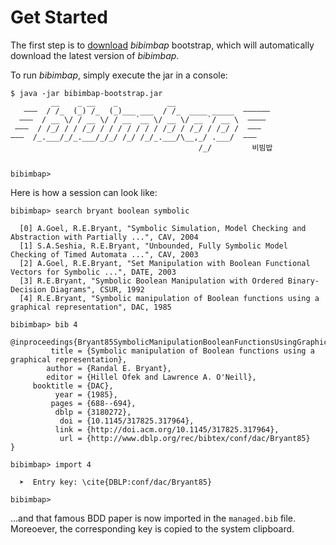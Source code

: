 Get Started
===========

The first step is to <a href="/downloads">download</a> *bibimbap* bootstrap,
which will automatically download the latest version of *bibimbap*.

To run *bibimbap*, simply execute the jar in a console:

    $ java -jar bibimbap-bootstrap.jar
             __    _ __    _           __
       ———  / /_  (_) /_  (_)___ ___  / /_  ____ _____  ——————
      ———  / __ \/ / __ \/ / __ `__ \/ __ \/ __ `/ __ \  ————
     ———  / /_/ / / /_/ / / / / / / / /_/ / /_/ / /_/ /  ———
    ———  /_.___/_/_.___/_/_/ /_/ /_/_.___/\__,_/ .___/  ———
                                              /_/         비빔밥
    
    
    bibimbap>

Here is how a session can look like:

    bibimbap> search bryant boolean symbolic
    
      [0] A.Goel, R.E.Bryant, "Symbolic Simulation, Model Checking and Abstraction with Partially ...", CAV, 2004
      [1] S.A.Seshia, R.E.Bryant, "Unbounded, Fully Symbolic Model Checking of Timed Automata ...", CAV, 2003
      [2] A.Goel, R.E.Bryant, "Set Manipulation with Boolean Functional Vectors for Symbolic ...", DATE, 2003
      [3] R.E.Bryant, "Symbolic Boolean Manipulation with Ordered Binary-Decision Diagrams", CSUR, 1992
      [4] R.E.Bryant, "Symbolic manipulation of Boolean functions using a graphical representation", DAC, 1985
    
    bibimbap> bib 4
    
    @inproceedings{Bryant85SymbolicManipulationBooleanFunctionsUsingGraphical,
             title = {Symbolic manipulation of Boolean functions using a graphical representation},
            author = {Randal E. Bryant},
            editor = {Hillel Ofek and Lawrence A. O'Neill},
         booktitle = {DAC},
              year = {1985},
             pages = {688--694},
              dblp = {3180272},
               doi = {10.1145/317825.317964},
              link = {http://doi.acm.org/10.1145/317825.317964},
               url = {http://www.dblp.org/rec/bibtex/conf/dac/Bryant85}
    }
    
    bibimbap> import 4
    
      ➤  Entry key: \cite{DBLP:conf/dac/Bryant85}
    
    bibimbap>

...and that famous BDD paper is now imported in the `managed.bib` file.
Moreoever, the corresponding key is copied to the system clipboard.
